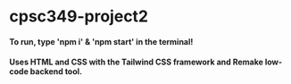 # cpsc349-project2
#### To run, type 'npm i' & 'npm start' in the terminal!
#### Uses HTML and CSS with the Tailwind CSS framework and Remake low-code backend tool. 

